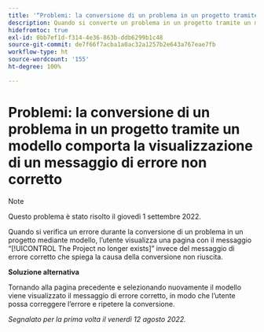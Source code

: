 ```yaml
---
title: '“Problemi: la conversione di un problema in un progetto tramite un modello comporta la visualizzazione di un messaggio di errore non corretto”'
description: Quando si converte un problema in un progetto tramite un modello e si verifica un errore, all’utente viene mostrata una pagina con il messaggio “The Project no longer exists” (Il progetto non esiste più) invece del messaggio di errore corretto che indica la causa della mancata conversione.
hidefromtoc: true
exl-id: 0bb7ef1d-f314-4e36-863b-ddb6299b1c48
source-git-commit: de7f66f7acba1a0ac32a1257b2e643a767eae7fb
workflow-type: ht
source-wordcount: '155'
ht-degree: 100%

---
```


# Problemi: la conversione di un problema in un progetto tramite un modello comporta la visualizzazione di un messaggio di errore non corretto

>[!NOTE]
>
>Questo problema è stato risolto il giovedì 1 settembre 2022.

Quando si verifica un errore durante la conversione di un problema in un progetto mediante modello, l’utente visualizza una pagina con il messaggio “[!UICONTROL The Project no longer exists]” invece del messaggio di errore corretto che spiega la causa della conversione non riuscita.

**Soluzione alternativa**

Tornando alla pagina precedente e selezionando nuovamente il modello viene visualizzato il messaggio di errore corretto, in modo che l’utente possa correggere l’errore e ripetere la conversione.

_Segnalato per la prima volta il venerdì 12 agosto 2022._
